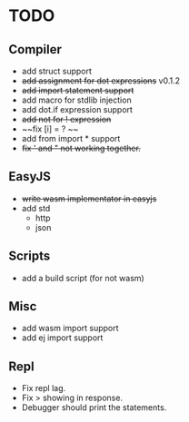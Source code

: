 # TODO

## Compiler
- add struct support
- ~~add assignment for dot expressions~~ v0.1.2
- ~~add import statement support~~
- add macro for stdlib injection
- add dot.if expression support
- ~~add not for ! expression~~
- ~~fix [i] = ? ~~
- add from import * support
- ~~fix ' and " not working together.~~

## EasyJS
- ~~write wasm implementator in easyjs~~
- add std
    - http
    - json

## Scripts
- add a build script (for not wasm)

## Misc
- add wasm import support
- add ej import support

## Repl
- Fix repl lag.
- Fix > showing in response.
- Debugger should print the statements.